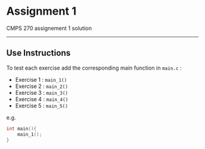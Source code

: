 # Assignment 1

CMPS 270 assignement 1 solution

---

## Use Instructions

To test each exercise add the corresponding main function in ``main.c`` :

- Exercise 1 : ``main_1()``
- Exercise 2 : ``main_2()``
- Exercise 3 : ``main_3()``
- Exercise 4 : ``main_4()``
- Exercise 5 : ``main_5()``

e.g.

```c
int main(){
    main_1();
}
```





